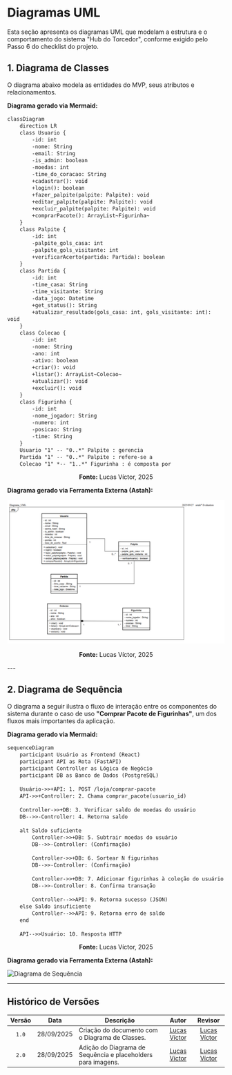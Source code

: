 # Diagramas UML

Esta seção apresenta os diagramas UML que modelam a estrutura e o comportamento do sistema "Hub do Torcedor", conforme exigido pelo Passo 6 do checklist do projeto.

## 1. Diagrama de Classes

O diagrama abaixo modela as entidades do MVP, seus atributos e relacionamentos.

**Diagrama gerado via Mermaid:**

```mermaid
classDiagram
    direction LR
    class Usuario {
        -id: int
        -nome: String
        -email: String
        -is_admin: boolean
        -moedas: int
        -time_do_coracao: String
        +cadastrar(): void
        +login(): boolean
        +fazer_palpite(palpite: Palpite): void
        +editar_palpite(palpite: Palpite): void
        +excluir_palpite(palpite: Palpite): void
        +comprarPacote(): ArrayList~Figurinha~
    }
    class Palpite {
        -id: int
        -palpite_gols_casa: int
        -palpite_gols_visitante: int
        +verificarAcerto(partida: Partida): boolean
    }
    class Partida {
        -id: int
        -time_casa: String
        -time_visitante: String
        -data_jogo: Datetime
        +get_status(): String
        +atualizar_resultado(gols_casa: int, gols_visitante: int): void
    }
    class Colecao {
        -id: int
        -nome: String
        -ano: int
        -ativo: boolean
        +criar(): void
        +listar(): ArrayList~Colecao~
        +atualizar(): void
        +excluir(): void
    }
    class Figurinha {
        -id: int
        -nome_jogador: String
        -numero: int
        -posicao: String
        -time: String
    }
    Usuario "1" -- "0..*" Palpite : gerencia
    Partida "1" -- "0..*" Palpite : refere-se a
    Colecao "1" *-- "1..*" Figurinha : é composta por
```

<div align="center">

<p><strong>Fonte:</strong> Lucas Víctor, 2025</p>

</div>

**Diagrama gerado via Ferramenta Externa (Astah):**

<p align="center">
  <img src="https://github.com/StickerLabOrg/docs/blob/Ponto_de_Controle_1/assets/diagramas/Diagrama_UML.png?raw=true" alt="Diagrama de Classes" width="800"/>
</p>

<div align="center">

<p><strong>Fonte:</strong> Lucas Víctor, 2025</p>

</div>
---

## 2. Diagrama de Sequência

O diagrama a seguir ilustra o fluxo de interação entre os componentes do sistema durante o caso de uso **"Comprar Pacote de Figurinhas"**, um dos fluxos mais importantes da aplicação.

**Diagrama gerado via Mermaid:**

```mermaid
sequenceDiagram
    participant Usuário as Frontend (React)
    participant API as Rota (FastAPI)
    participant Controller as Lógica de Negócio
    participant DB as Banco de Dados (PostgreSQL)

    Usuário->>+API: 1. POST /loja/comprar-pacote
    API->>+Controller: 2. Chama comprar_pacote(usuario_id)

    Controller->>+DB: 3. Verificar saldo de moedas do usuário
    DB-->>-Controller: 4. Retorna saldo

    alt Saldo suficiente
        Controller->>+DB: 5. Subtrair moedas do usuário
        DB-->>-Controller: (Confirmação)

        Controller->>+DB: 6. Sortear N figurinhas
        DB-->>-Controller: (Confirmação)

        Controller->>+DB: 7. Adicionar figurinhas à coleção do usuário
        DB-->>-Controller: 8. Confirma transação

        Controller-->>API: 9. Retorna sucesso (JSON)
    else Saldo insuficiente
        Controller-->>API: 9. Retorna erro de saldo
    end

    API-->>Usuário: 10. Resposta HTTP
```


<div align="center">

<p><strong>Fonte:</strong> Lucas Víctor, 2025</p>

</div>

**Diagrama gerado via Ferramenta Externa (Astah):**

![Diagrama de Sequência](assets/diagramas/Diagrama_Sequencia.png)

---

## Histórico de Versões

| Versão |    Data    | Descrição                                                    |                       Autor                      |                      Revisor                     |
| :----: | :--------: | ------------------------------------------------------------ | :----------------------------------------------: | :----------------------------------------------: |
|  `1.0` | 28/09/2025 | Criação do documento com o Diagrama de Classes.              | [Lucas Víctor](https://github.com/Lucas13032003) | [Lucas Víctor](https://github.com/Lucas13032003) |
|  `2.0` | 28/09/2025 | Adição do Diagrama de Sequência e placeholders para imagens. | [Lucas Víctor](https://github.com/Lucas13032003) | [Lucas Víctor](https://github.com/Lucas13032003) |



